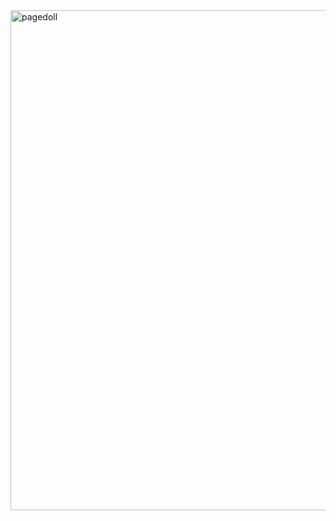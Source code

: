 <div class="fixed-bottom pb-2" style="center:inherit;bottom:1%;">
<img src="https://pbs.twimg.com/media/Gpa7K4FaoAAtUtT?format=jpg&name=4096x4096" class="fa-bounce tooltipster hidden-sm-down" alt="pagedoll"
style="width:800px;">
</div>
